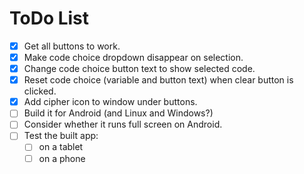 # ToDo List
- [x] Get all buttons to work.
- [x] Make code choice dropdown disappear on selection.
- [x] Change code choice button text to show selected code.
- [x] Reset code choice (variable and button text) when clear button is clicked.
- [x] Add cipher icon to window under buttons.
- [ ] Build it for Android (and Linux and Windows?)
- [ ] Consider whether it runs full screen on Android.
- [ ] Test the built app:
  - [ ] on a tablet
  - [ ] on a phone
